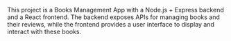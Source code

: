 This project is a Books Management App with a Node.js + Express backend and a React frontend. 
The backend exposes APIs for managing books and their reviews, while the frontend provides a user interface to display and interact with these books.



